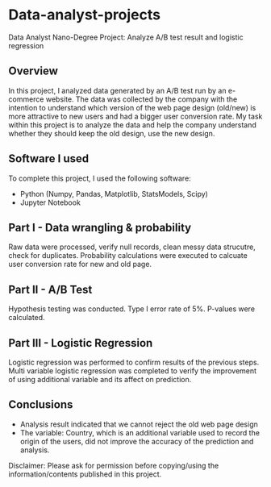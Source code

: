 # Data-analyst-projects
Data Analyst Nano-Degree Project: Analyze A/B test result and logistic regression

## Overview 

In this project, I analyzed data generated by an A/B test run by an e-commerce website. The data was collected by the company with the intention to understand which version of the web page design (old/new) is more attractive to new users and had a bigger user conversion rate.
My task within this project is to analyze the data and help the company understand whether they should keep the old design, use the new design.

## Software I used

To complete this project, I used the following software:

- Python (Numpy, Pandas, Matplotlib, StatsModels, Scipy)
- Jupyter Notebook

## Part I - Data wrangling & probability 
Raw data were processed, verify null records, clean messy data strucutre, check for duplicates. Probability calculations were executed to calcuate user conversion rate for new and old page.

## Part II - A/B Test 
Hypothesis testing was conducted. Type I error rate of 5%. P-values were calculated.


## Part III - Logistic Regression

Logistic regression was performed to confirm results of the previous steps. Multi variable logistic regression was completed to verify the improvement of using additional variable and its affect on prediction.


## Conclusions 

- Analysis result indicated that we cannot reject the old web page design
- The variable: Country, which is an additional variable used to record the origin of the users, did not improve the accuracy of the prediction and analysis.

Disclaimer: Please ask for permission before copying/using the information/contents published in this project. 
